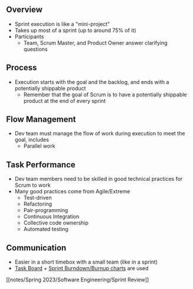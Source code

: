 ## Overview

- Sprint execution is like a "mini-project"
- Takes up most of a sprint (up to around 75% of it)
- Participants
	- Team, Scrum Master, and Product Owner answer clarifying questions

## Process

- Execution starts with the goal and the backlog, and ends with a potentially shippable product
	- Remember that the goal of Scrum is to have a potentially shippable product at the end of every sprint

## Flow Management

- Dev team must manage the flow of work during execution to meet the goal, includes
	- Parallel work

## Task Performance

- Dev team members need to be skilled in good technical practices for Scrum to work
- Many good practices come from Agile/Extreme
	- Test-driven
	- Refactoring
	- Pair-programming
	- Continuous Integration
	- Collective code ownership
	- Automated testing

## Communication

- Easier in a short timebox with a small team (like in a sprint)
- [Task Board](https://www.google.com/search?q=task+board&client=firefox-b-1-d&sxsrf=APwXEdfdt0G5v7KQieKx9GfFI47KtxOGQA:1682602012834&source=lnms&tbm=isch&sa=X&ved=2ahUKEwiKs5f6lMr-AhUem2oFHVZFD2wQ0pQJegQIBhAC&biw=1485&bih=857&dpr=1.5) + [Sprint Burndown/Burnup charts](https://www.google.com/search?q=sprint+burndown&tbm=isch&ved=2ahUKEwjf4N_7lMr-AhW8PN4AHd1GBNQQ2-cCegQIABAA&oq=sprint+burndown&gs_lcp=CgNpbWcQAzIFCAAQgAQyBQgAEIAEMgUIABCABDIFCAAQgAQyBQgAEIAEMgUIABCABDIFCAAQgAQyBQgAEIAEMgUIABCABDIFCAAQgAQ6BAgjECc6BwgAEIoFEEM6CAgAEIAEELEDOggIABCxAxCDAToKCAAQigUQsQMQQzoECAAQA1DbBVjND2DYEGgAcAB4AIABXIgB7AiSAQIxNpgBAKABAaoBC2d3cy13aXotaW1nwAEB&sclient=img&ei=IHhKZN_QBrz5-LYP3Y2RoA0&bih=857&biw=1485&client=firefox-b-1-d) are used

[[notes/Spring 2023/Software Engineering/Sprint Review]]